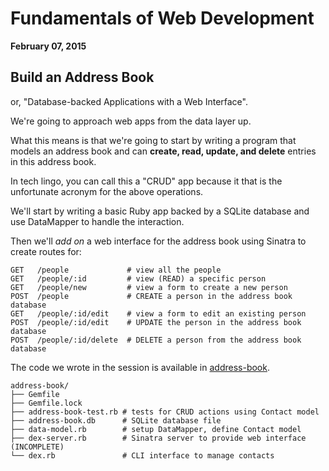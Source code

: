 # Fundamentals of Web Development

**February 07, 2015**

## Build an Address Book

or, "Database-backed Applications with a Web Interface".

We're going to approach web apps from the data layer up.

What this means is that we're going to start by writing a program that models an address book and can **create, read, update, and delete** entries in this address book.

In tech lingo, you can call this a "CRUD" app because it that is the unfortunate acronym for the above operations.

We'll start by writing a basic Ruby app backed by a SQLite database and use DataMapper to handle the interaction.

Then we'll _add on_ a web interface for the address book using Sinatra to create routes for:

```
GET   /people             # view all the people
GET   /people/:id         # view (READ) a specific person
GET   /people/new         # view a form to create a new person
POST  /people             # CREATE a person in the address book database
GET   /people/:id/edit    # view a form to edit an existing person
POST  /people/:id/edit    # UPDATE the person in the address book database
POST  /people/:id/delete  # DELETE a person from the address book database
```

The code we wrote in the session is available in [address-book](address-book).

```
address-book/
├── Gemfile
├── Gemfile.lock
├── address-book-test.rb # tests for CRUD actions using Contact model
├── address-book.db      # SQLite database file
├── data-model.rb        # setup DataMapper, define Contact model
├── dex-server.rb        # Sinatra server to provide web interface (INCOMPLETE)
└── dex.rb               # CLI interface to manage contacts
```
